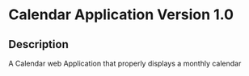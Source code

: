 # Calendar Application Version 1.0

## Description
A Calendar web Application that properly displays a monthly calendar